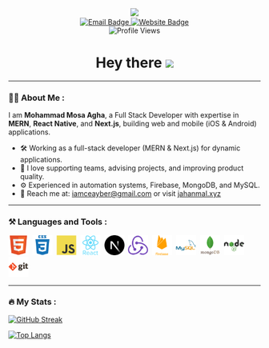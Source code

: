 <div id="header" align="center">
  <img src="https://media.giphy.com/media/M9gbBd9nbDrOTu1Mqx/giphy.gif" width="100"/>
</div>

<div id="badges" align="center">
  <a href="mailto:iamceayber@gmail.com">
    <img src="https://img.shields.io/badge/Email-D14836?style=for-the-badge&logo=gmail&logoColor=white" alt="Email Badge"/>
  </a>
  <a href="https://jahanmal.xyz">
    <img src="https://img.shields.io/badge/My%20Website-jahanmal.xyz-informational?style=for-the-badge&logo=google-chrome&logoColor=white" alt="Website Badge"/>
  </a>
</div>

<div id="hey" align="center">
  <img src="https://komarev.com/ghpvc/?username=MohammadMosaAghaJahanmal&style=flat-square&color=blue" alt="Profile Views" />
  <h1>
    Hey there 
    <img src="https://media.giphy.com/media/hvRJCLFzcasrR4ia7z/giphy.gif" width="30px"/>
  </h1>
</div>

---

### 👨‍💻 About Me :

I am **Mohammad Mosa Agha**, a Full Stack Developer with expertise in **MERN**, **React Native**, and **Next.js**, building web and mobile (iOS & Android) applications.

- 🛠️ Working as a full-stack developer (MERN & Next.js) for dynamic applications.
- 🌟 I love supporting teams, advising projects, and improving product quality.
- ⚙️ Experienced in automation systems, Firebase, MongoDB, and MySQL.
- 📧 Reach me at: [iamceayber@gmail.com](mailto:iamceayber@gmail.com) or visit [jahanmal.xyz](https://jahanmal.xyz)

---

### ⚒️ Languages and Tools :
<div>
  <img src="https://github.com/devicons/devicon/blob/master/icons/html5/html5-original.svg" title="HTML5" alt="HTML" width="40" height="40"/>&nbsp;
  <img src="https://github.com/devicons/devicon/blob/master/icons/css3/css3-plain-wordmark.svg" title="CSS3" alt="CSS" width="40" height="40"/>&nbsp;
  <img src="https://github.com/devicons/devicon/blob/master/icons/javascript/javascript-original.svg" title="JavaScript" alt="JavaScript" width="40" height="40"/>&nbsp;
  <img src="https://github.com/devicons/devicon/blob/master/icons/react/react-original-wordmark.svg" title="React" alt="React" width="40" height="40"/>&nbsp;
  <img src="https://github.com/devicons/devicon/blob/master/icons/nextjs/nextjs-original.svg" title="Next.js" alt="Next.js" width="40" height="40"/>&nbsp;
  <img src="https://github.com/devicons/devicon/blob/master/icons/redux/redux-original.svg" title="Redux" alt="Redux" width="40" height="40"/>&nbsp;
  <img src="https://github.com/devicons/devicon/blob/master/icons/firebase/firebase-plain-wordmark.svg" title="Firebase" alt="Firebase" width="40" height="40"/>&nbsp;
  <img src="https://github.com/devicons/devicon/blob/master/icons/mysql/mysql-original-wordmark.svg" title="MySQL" alt="MySQL" width="40" height="40"/>&nbsp;
  <img src="https://github.com/devicons/devicon/blob/master/icons/mongodb/mongodb-original-wordmark.svg" title="MongoDB" alt="MongoDB" width="40" height="40"/>&nbsp;
  <img src="https://github.com/devicons/devicon/blob/master/icons/nodejs/nodejs-original-wordmark.svg" title="Node.js" alt="Node.js" width="40" height="40"/>&nbsp;
  <img src="https://github.com/devicons/devicon/blob/master/icons/git/git-original-wordmark.svg" title="Git" alt="Git" width="40" height="40"/>&nbsp;
</div>

---

### 🔥 My Stats :
[![GitHub Streak](http://github-readme-streak-stats.herokuapp.com?user=MohammadMosaAghaJahanmal&theme=react&border_radius=4.9)](https://git.io/streak-stats)

[![Top Langs](https://github-readme-stats.vercel.app/api/top-langs/?username=MohammadMosaAghaJahanmal&layout=compact&theme=vision-friendly-dark)](https://github.com/anuraghazra/github-readme-stats)
